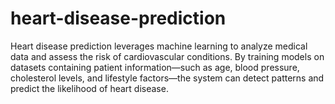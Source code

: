 # heart-disease-prediction
Heart disease prediction leverages machine learning to analyze medical data and assess the risk of cardiovascular conditions. By training models on datasets containing patient information—such as age, blood pressure, cholesterol levels, and lifestyle factors—the system can detect patterns and predict the likelihood of heart disease.
